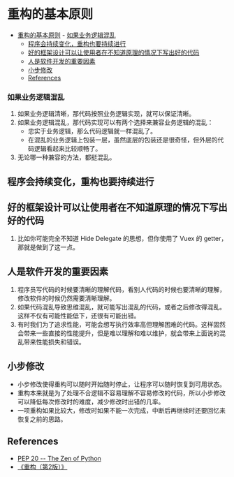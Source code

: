 # 重构的基本原则


<!-- TOC -->

- [重构的基本原则](#重构的基本原则)
        - [如果业务逻辑混乱](#如果业务逻辑混乱)
    - [程序会持续变化，重构也要持续进行](#程序会持续变化重构也要持续进行)
    - [好的框架设计可以让使用者在不知道原理的情况下写出好的代码](#好的框架设计可以让使用者在不知道原理的情况下写出好的代码)
    - [人是软件开发的重要因素](#人是软件开发的重要因素)
    - [小步修改](#小步修改)
    - [References](#references)

<!-- /TOC -->


### 如果业务逻辑混乱
1. 如果业务逻辑清晰，那代码按照业务逻辑实现，就可以保证清晰。
2. 如果业务逻辑混乱，那代码实现可以有两个选择来兼容业务逻辑的混乱：
    * 忠实于业务逻辑，那么代码逻辑就一样混乱了。
    * 在混乱的业务逻辑上包装一层，虽然底层的包装还是很奇怪，但外层的代码逻辑看起来比较顺畅了。
3. 无论哪一种兼容的方法，都挺混乱。


## 程序会持续变化，重构也要持续进行


## 好的框架设计可以让使用者在不知道原理的情况下写出好的代码
1. 比如你可能完全不知道 Hide Delegate 的思想，但你使用了 Vuex 的 getter，那就是做到了这一点。


## 人是软件开发的重要因素
1. 程序员写代码的时候要清晰的理解代码，看别人代码的时候也要清晰的理解，修改软件的时候仍然需要清晰理解。
2. 如果代码混乱导致思维混乱，就可能写出混乱的代码，或者之后修改得混乱。这样不仅有可能性能低下，还很有可能出错。
3. 有时我们为了追求性能，可能会想写执行效率高但理解困难的代码。这样固然会带来一些直接的性能提升，但是难以理解和难以维护，就会带来上面说的混乱带来性能损失和错误。


## 小步修改
* 小步修改使得重构可以随时开始随时停止，让程序可以随时恢复到可用状态。
* 重构本来就是为了处理不合逻辑不容易理解不容易修改的代码，所以小步修改可以降低每次修改时的难度，减少修改时出错的几率。
* 一项重构如果比较大，修改时如果不能一次完成，中断后再继续时还要回忆来恢复之前的思路。


## References
* [PEP 20 -- The Zen of Python](https://www.python.org/dev/peps/pep-0020/)
* [《重构（第2版）》](https://book.douban.com/subject/33400354/)